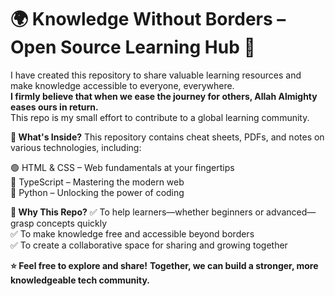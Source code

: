 # 🌍 Knowledge Without Borders – Open Source Learning Hub 🚀
I have created this repository to share valuable learning resources and make knowledge accessible to everyone, everywhere.<br>**I firmly believe that when we ease the journey for others, Allah Almighty eases ours in return.**<br> This repo is my small effort to contribute to a global learning community.

**📌 What's Inside?**
This repository contains cheat sheets, PDFs, and notes on various technologies, including:

🟢 HTML & CSS – Web fundamentals at your fingertips  
🔵 TypeScript – Mastering the modern web  
🐍 Python – Unlocking the power of coding  

**🎯 Why This Repo?**
✅ To help learners—whether beginners or advanced—grasp concepts quickly  
✅ To make knowledge free and accessible beyond borders  
✅ To create a collaborative space for sharing and growing together  

**⭐ Feel free to explore and share!**
**Together, we can build a stronger, more knowledgeable tech community.**
